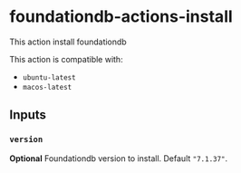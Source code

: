 # foundationdb-actions-install

This action install foundationdb

This action is compatible with:

- `ubuntu-latest`
- `macos-latest`

## Inputs

### `version`

**Optional** Foundationdb version to install. Default `"7.1.37"`.
